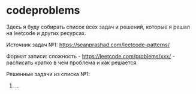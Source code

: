 # codeproblems
Здесь я буду собирать список всех задач и решений, которые я решал на leetcode и других ресурсах.

Источник задач №1: https://seanprashad.com/leetcode-patterns/

Формат записи: сложность - https://leetcode.com/problems/xxx/ - расписать кратко в чем проблема и как решается.

Решенные задачи из списка №1: 

1) ...
